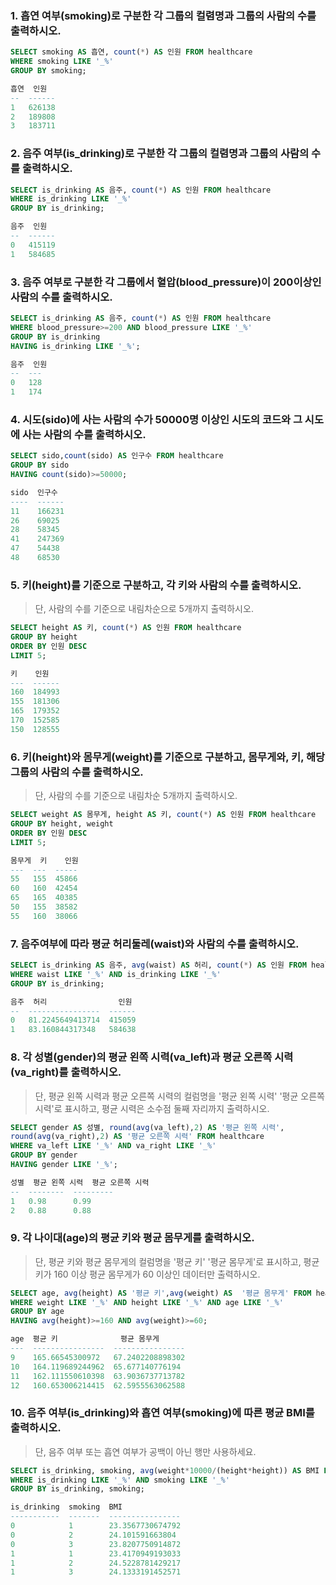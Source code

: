 ###  1. 흡연 여부(smoking)로 구분한 각 그룹의 컬렴명과 그룹의 사람의 수를 출력하시오.

```sql 
SELECT smoking AS 흡연, count(*) AS 인원 FROM healthcare
WHERE smoking LIKE '_%'
GROUP BY smoking;

흡연  인원
--  ------
1   626138
2   189808
3   183711
```

###  2. 음주 여부(is_drinking)로 구분한 각 그룹의 컬렴명과 그룹의 사람의 수를 출력하시오.

```sql 
SELECT is_drinking AS 음주, count(*) AS 인원 FROM healthcare
WHERE is_drinking LIKE '_%'
GROUP BY is_drinking;

음주  인원
--  ------
0   415119
1   584685
```

### 3. 음주 여부로 구분한 각 그룹에서 혈압(blood_pressure)이 200이상인 사람의 수를 출력하시오.

```sql
SELECT is_drinking AS 음주, count(*) AS 인원 FROM healthcare
WHERE blood_pressure>=200 AND blood_pressure LIKE '_%'
GROUP BY is_drinking
HAVING is_drinking LIKE '_%';

음주  인원
--  ---
0   128
1   174
```

### 4. 시도(sido)에 사는 사람의 수가 50000명 이상인 시도의 코드와 그 시도에 사는 사람의 수를 출력하시오.

```sql
SELECT sido,count(sido) AS 인구수 FROM healthcare 
GROUP BY sido
HAVING count(sido)>=50000;

sido  인구수
----  ------
11    166231
26    69025
28    58345
41    247369
47    54438
48    68530
```

### 5. 키(height)를 기준으로 구분하고, 각 키와 사람의 수를 출력하시오.

> 단, 사람의 수를 기준으로 내림차순으로 5개까지 출력하시오.

```sql
SELECT height AS 키, count(*) AS 인원 FROM healthcare
GROUP BY height
ORDER BY 인원 DESC
LIMIT 5;

키    인원
---  ------
160  184993
155  181306
165  179352
170  152585
150  128555
```

### 6. 키(height)와 몸무게(weight)를 기준으로 구분하고, 몸무게와, 키, 해당 그룹의 사람의 수를 출력하시오. 

> 단, 사람의 수를 기준으로 내림차순 5개까지 출력하시오.

```sql
SELECT weight AS 몸무게, height AS 키, count(*) AS 인원 FROM healthcare
GROUP BY height, weight
ORDER BY 인원 DESC
LIMIT 5;

몸무게  키    인원
---  ---  -----
55   155  45866
60   160  42454
65   165  40385
50   155  38582
55   160  38066
```

### 7. 음주여부에 따라 평균 허리둘레(waist)와 사람의 수를 출력하시오.

```sql 
SELECT is_drinking AS 음주, avg(waist) AS 허리, count(*) AS 인원 FROM healthcare
WHERE waist LIKE '_%' AND is_drinking LIKE '_%' 
GROUP BY is_drinking;

음주  허리                인원
--  ----------------  ------
0   81.2245649413714  415059
1   83.160844317348   584638
```

### 8. 각 성별(gender)의 평균 왼쪽 시력(va_left)과 평균 오른쪽 시력(va_right)를 출력하시오.

> 단, 평균 왼쪽 시력과 평균 오른쪽 시력의 컬럼명을 '평균 왼쪽 시력' '평균 오른쪽 시력'로 표시하고, 평균 시력은 소수점 둘째 자리까지 출력하시오.

```sql
SELECT gender AS 성별, round(avg(va_left),2) AS '평균 왼쪽 시력', 
round(avg(va_right),2) AS '평균 오른쪽 시력' FROM healthcare
WHERE va_left LIKE '_%' AND va_right LIKE '_%'
GROUP BY gender
HAVING gender LIKE '_%';

성별  평균 왼쪽 시력  평균 오른쪽 시력
--  --------  ---------
1   0.98      0.99
2   0.88      0.88
```

### 9. 각 나이대(age)의 평균 키와 평균 몸무게를 출력하시오.

> 단, 평균 키와 평균 몸무게의 컬럼명을 '평균 키' '평균 몸무게'로 표시하고, 평균키가 160 이상 평균 몸무게가 60 이상인 데이터만 출력하시오.

```sql
SELECT age, avg(height) AS '평균 키',avg(weight) AS  '평균 몸무게' FROM healthcare
WHERE weight LIKE '_%' AND height LIKE '_%' AND age LIKE '_%'
GROUP BY age
HAVING avg(height)>=160 AND avg(weight)>=60;

age  평균 키              평균 몸무게
---  ----------------  ----------------
9    165.66545300972   67.2402208898302
10   164.119689244962  65.677140776194
11   162.111550610398  63.9036737713782
12   160.653006214415  62.5955563062588
```

### 10. 음주 여부(is_drinking)와 흡연 여부(smoking)에 따른 평균 BMI를 출력하시오.

> 단, 음주 여부 또는 흡연 여부가 공백이 아닌 행만 사용하세요.

```sql
SELECT is_drinking, smoking, avg(weight*10000/(height*height)) AS BMI FROM healthcare
WHERE is_drinking LIKE '_%' AND smoking LIKE '_%'
GROUP BY is_drinking, smoking;

is_drinking  smoking  BMI
-----------  -------  ----------------
0            1        23.3567730674792
0            2        24.101591663804
0            3        23.8207750914872
1            1        23.4170949193033
1            2        24.5228781429217
1            3        24.1333191452571
```